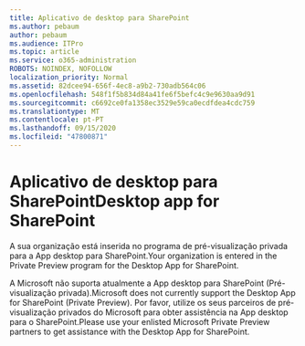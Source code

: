 ```yaml
---
title: Aplicativo de desktop para SharePoint
ms.author: pebaum
author: pebaum
ms.audience: ITPro
ms.topic: article
ms.service: o365-administration
ROBOTS: NOINDEX, NOFOLLOW
localization_priority: Normal
ms.assetid: 82dcee94-656f-4ec8-a9b2-730adb564c06
ms.openlocfilehash: 548f1f5b834d84a41fe6f5befc4c9e9630aa9d91
ms.sourcegitcommit: c6692ce0fa1358ec3529e59ca0ecdfdea4cdc759
ms.translationtype: MT
ms.contentlocale: pt-PT
ms.lasthandoff: 09/15/2020
ms.locfileid: "47800871"
---
```

# <a name="desktop-app-for-sharepoint"></a><span data-ttu-id="b5808-102">Aplicativo de desktop para SharePoint</span><span class="sxs-lookup"><span data-stu-id="b5808-102">Desktop app for SharePoint</span></span>

<span data-ttu-id="b5808-103">A sua organização está inserida no programa de pré-visualização privada para a App desktop para SharePoint.</span><span class="sxs-lookup"><span data-stu-id="b5808-103">Your organization is entered in the Private Preview program for the Desktop App for SharePoint.</span></span>

<span data-ttu-id="b5808-104">A Microsoft não suporta atualmente a App desktop para SharePoint (Pré-visualização privada).</span><span class="sxs-lookup"><span data-stu-id="b5808-104">Microsoft does not currently support the Desktop App for SharePoint (Private Preview).</span></span> <span data-ttu-id="b5808-105">Por favor, utilize os seus parceiros de pré-visualização privados do Microsoft para obter assistência na App desktop para o SharePoint.</span><span class="sxs-lookup"><span data-stu-id="b5808-105">Please use your enlisted Microsoft Private Preview partners to get assistance with the Desktop App for SharePoint.</span></span>


